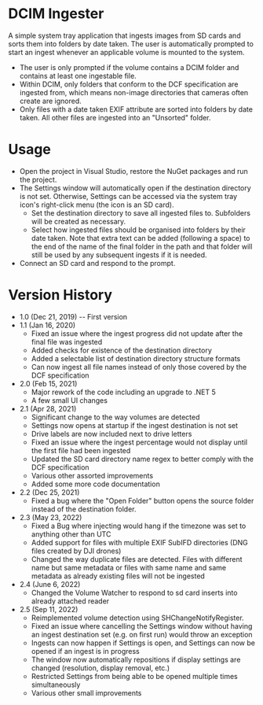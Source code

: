 # DCIM Ingester
A simple system tray application that ingests images from SD cards and sorts them into folders by date taken. The user is automatically prompted to start an ingest whenever an applicable volume is mounted to the system.

- The user is only prompted if the volume contains a DCIM folder and contains at least one ingestable file.
- Within DCIM, only folders that conform to the DCF specification are ingested from, which means non-image directories that cameras often create are ignored.
- Only files with a date taken EXIF attribute are sorted into folders by date taken. All other files are ingested into an "Unsorted" folder.

# Usage
- Open the project in Visual Studio, restore the NuGet packages and run the project.
- The Settings window will automatically open if the destination directory is not set. Otherwise, Settings can be accessed via the system tray icon's right-click menu (the icon is an SD card).
	- Set the destination directory to save all ingested files to. Subfolders will be created as necessary.
	- Select how ingested files should be organised into folders by their date taken. Note that extra text can be added (following a space) to the end of the name of the final folder in the path and that folder will still be used by any subsequent ingests if it is needed.
- Connect an SD card and respond to the prompt.

# Version History
- 1.0 (Dec 21, 2019) -- First version
- 1.1 (Jan 16, 2020)
	- Fixed an issue where the ingest progress did not update after the final file was ingested
	- Added checks for existence of the destination directory
	- Added a selectable list of destination directory structure formats
	- Can now ingest all file names instead of only those covered by the DCF specification
- 2.0 (Feb 15, 2021)
	- Major rework of the code including an upgrade to .NET 5
	- A few small UI changes
- 2.1 (Apr 28, 2021)
	- Significant change to the way volumes are detected
	- Settings now opens at startup if the ingest destination is not set
	- Drive labels are now included next to drive letters
	- Fixed an issue where the ingest percentage would not display until the first file had been ingested
	- Updated the SD card directory name regex to better comply with the DCF specification
	- Various other assorted improvements
	- Added some more code documentation
- 2.2 (Dec 25, 2021)
	- Fixed a bug where the "Open Folder" button opens the source folder instead of the destination folder.
- 2.3 (May 23, 2022)
	- Fixed a Bug where injecting would hang if the timezone was set to anything other than UTC
	- Added support for files with multiple  EXIF SubIFD directories (DNG files created by DJI drones)
	- Changed the way duplicate files are detected. Files with different name but same metadata or files with same name and same metadata as already existing files will not be ingested   
- 2.4 (June 6, 2022)
	- Changed the Volume Watcher to respond to sd card inserts into already attached reader 
- 2.5 (Sep 11, 2022)
	- Reimplemented volume detection using SHChangeNotifyRegister.
	- Fixed an issue where cancelling the Settings window without having an ingest destination set (e.g. on first run) would throw an exception
	- Ingests can now happen if Settings is open, and Settings can now be opened if an ingest is in progress
	- The window now automatically repositions if display settings are changed (resolution, display removal, etc.)
	- Restricted Settings from being able to be opened multiple times simultaneously
	- Various other small improvements